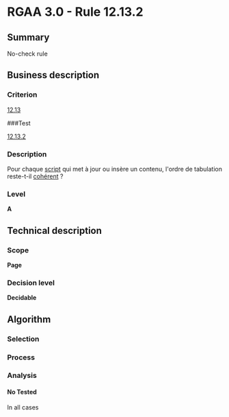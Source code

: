 # RGAA 3.0 -  Rule 12.13.2

## Summary

No-check rule

## Business description

### Criterion

[12.13](http://disic.github.io/rgaa_referentiel_en/RGAA3.0_Criteria_English_version_v1.html#crit-12-13)

###Test

[12.13.2](http://disic.github.io/rgaa_referentiel_en/RGAA3.0_Criteria_English_version_v1.html#test-12-13-2)

### Description

Pour chaque <a href="http://references.modernisation.gouv.fr/referentiel-technique-0#mScript">script</a> qui met &agrave; jour ou ins&egrave;re un contenu, l'ordre de tabulation reste-t-il <a href="http://references.modernisation.gouv.fr/referentiel-technique-0#mCoherentODL">coh&eacute;rent</a> ?

### Level

**A**

## Technical description

### Scope

**Page**

### Decision level

**Decidable**

## Algorithm

### Selection

### Process

### Analysis

#### No Tested 

In all cases
